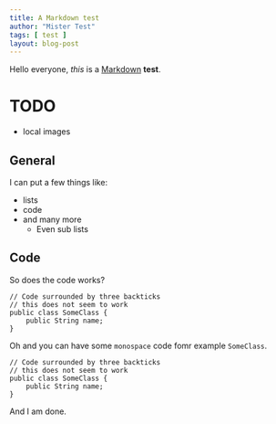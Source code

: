 ```yaml
---
title: A Markdown test
author: "Mister Test"
tags: [ test ]
layout: blog-post
---
```

Hello everyone, *this* is a [Markdown](http://daringfireball.net/projects/markdown/syntax) __test__.

# TODO

* local images

## General

I can put a few things like:

* lists
* code
* and many more
    * Even sub lists

## Code

So does the code works?

    // Code surrounded by three backticks
    // this does not seem to work
    public class SomeClass {
        public String name;
    }

Oh and you can have some `monospace` code fomr example `SomeClass`.

```
// Code surrounded by three backticks
// this does not seem to work
public class SomeClass {
    public String name;
}
```

And I am done.
